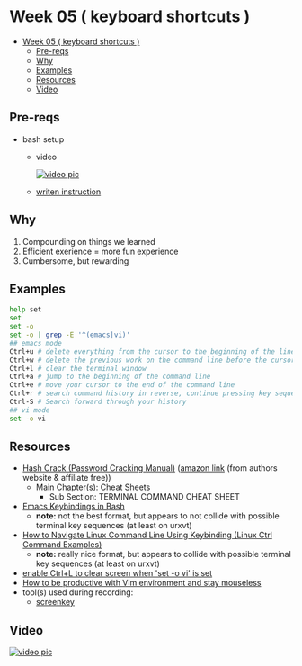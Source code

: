 # Week 05 ( keyboard shortcuts )

- [Week 05 ( keyboard shortcuts )](#week-05--keyboard-shortcuts-)
  - [Pre-reqs](#pre-reqs)
  - [Why](#why)
  - [Examples](#examples)
  - [Resources](#resources)
  - [Video](#video)

## Pre-reqs

- bash setup
  - video

    [![video pic](https://img.youtube.com/vi/mfP8R1yr80A/0.jpg)](https://youtu.be/mfP8R1yr80A)

  - [writen instruction](/install_methods/)

## Why

1. Compounding on things we learned
2. Efficient exerience = more fun experience
3. Cumbersome, but rewarding

## Examples

```bash
help set
set
set -o
set -o | grep -E '^(emacs|vi)'
## emacs mode
Ctrl+u # delete everything from the cursor to the beginning of the line
Ctrl+w # delete the previous work on the command line before the cursor
Ctrl+l # clear the terminal window
Ctrl+a # jump to the beginning of the command line
Ctrl+e # move your cursor to the end of the command line
Ctrl+r # search command history in reverse, continue pressing key sequence to continue backwards search. Esc when done or command found
Ctrl-S # Search forward through your history
## vi mode
set -o vi
```

## Resources

- [Hash Crack (Password Cracking Manual)](https://www.netmux.com/#books) ([amazon link](https://www.amazon.com/gp/product/1793458618) (from authors website & affiliate free))
  - Main Chapter(s): Cheat Sheets
    - Sub Section: TERMINAL COMMAND CHEAT SHEET
- [Emacs Keybindings in Bash](https://blog.pythian.com/emacs-keybindings-in-bash/)
  - **note:** not the best format, but appears to not collide with possible terminal key sequences (at least on urxvt)
- [How to Navigate Linux Command Line Using Keybinding (Linux Ctrl Command Examples)](https://www.thegeekstuff.com/2014/05/linux-keybindings/)
  - **note:** really nice format, but appears to collide with possible terminal key sequences (at least on urxvt)
- [enable Ctrl+L to clear screen when 'set -o vi' is set](https://unix.stackexchange.com/questions/104094/is-there-any-way-to-enable-ctrll-to-clear-screen-when-set-o-vi-is-set#answer-104101)
- [How to be productive with Vim environment and stay mouseless](https://nosarthur.github.io/coding/2020/06/27/vim-productivity.html#--bash-in-vim-mode)
- tool(s) used during recording:
  - [screenkey](https://www.linuxuprising.com/2020/05/screenkey-is-tool-that-shows-pressed.html)

## Video

[![video pic](https://img.youtube.com/vi/I7QMLSmibLw/0.jpg)](https://youtu.be/I7QMLSmibLw)
